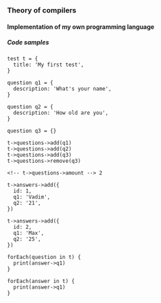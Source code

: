 ### Theory of compilers

#### Implementation of my own programming language

##### Code samples

```
test t = {
  title: 'My first test',
}

question q1 = {
  description: 'What's your name',
}

question q2 = {
  description: 'How old are you',
}

question q3 = {}

t->questions->add(q1)
t->questions->add(q2)
t->questions->add(q3)
t->questions->remove(q3)

<!-- t->questions->amount --> 2

t->answers->add({
  id: 1,
  q1: 'Vadim',
  q2: '21',
})

t->answers->add({
  id: 2,
  q1: 'Max',
  q2: '25',
})

forEach(question in t) {
  print(answer->q1)
}

forEach(answer in t) {
  print(answer->q1)
}
```
